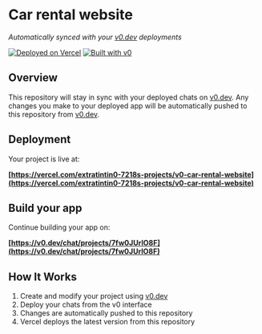 # Car rental website

*Automatically synced with your [v0.dev](https://v0.dev) deployments*

[![Deployed on Vercel](https://img.shields.io/badge/Deployed%20on-Vercel-black?style=for-the-badge&logo=vercel)](https://vercel.com/extratintin0-7218s-projects/v0-car-rental-website)
[![Built with v0](https://img.shields.io/badge/Built%20with-v0.dev-black?style=for-the-badge)](https://v0.dev/chat/projects/7fw0JUrIO8F)

## Overview

This repository will stay in sync with your deployed chats on [v0.dev](https://v0.dev).
Any changes you make to your deployed app will be automatically pushed to this repository from [v0.dev](https://v0.dev).

## Deployment

Your project is live at:

**[https://vercel.com/extratintin0-7218s-projects/v0-car-rental-website](https://vercel.com/extratintin0-7218s-projects/v0-car-rental-website)**

## Build your app

Continue building your app on:

**[https://v0.dev/chat/projects/7fw0JUrIO8F](https://v0.dev/chat/projects/7fw0JUrIO8F)**

## How It Works

1. Create and modify your project using [v0.dev](https://v0.dev)
2. Deploy your chats from the v0 interface
3. Changes are automatically pushed to this repository
4. Vercel deploys the latest version from this repository
